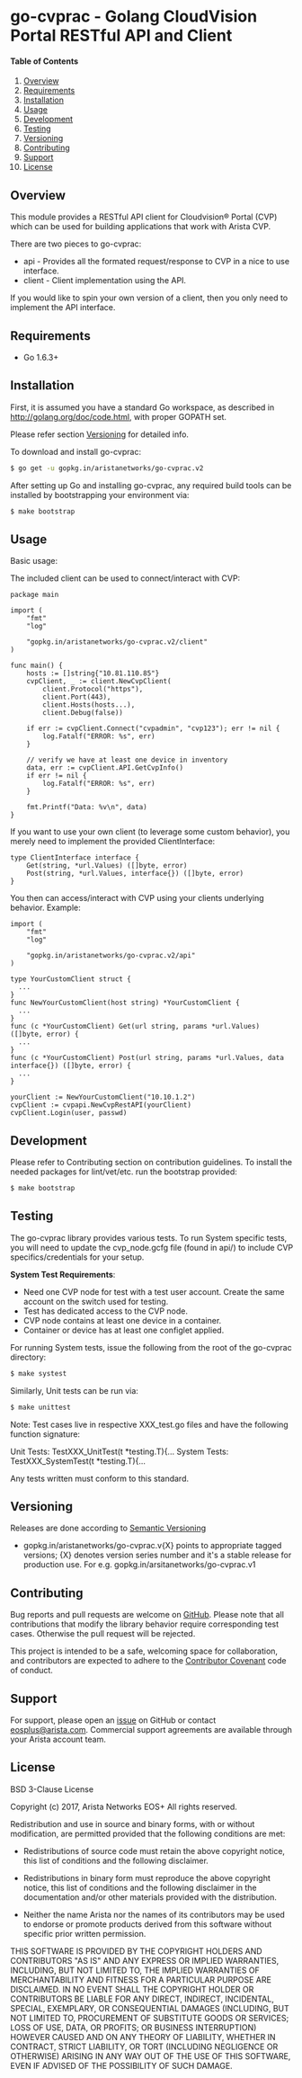# go-cvprac - Golang CloudVision Portal RESTful API and Client

#### Table of Contents

1. [Overview](#overview)
2. [Requirements](#requirements)
3. [Installation](#installation)
4. [Usage](#usage)
5. [Development](#development)
6. [Testing](#testing)
7. [Versioning](#versioning)
8. [Contributing](#contributing)
9. [Support](#support)
10. [License](#license)


## Overview

This module provides a RESTful API client for Cloudvision® Portal (CVP) which can be used for building applications that work with Arista CVP.

There are two pieces to go-cvprac:

* api - Provides all the formated request/response to CVP in a nice to use interface.
* client - Client implementation using the API.

If you would like to spin your own version of a client, then you only need to implement the API interface.

## Requirements

* Go 1.6.3+

## Installation
First, it is assumed you have a standard Go workspace, as described in http://golang.org/doc/code.html, with proper GOPATH set.

Please refer section [Versioning](#versioning) for detailed info.

To download and install go-cvprac:

```bash
$ go get -u gopkg.in/aristanetworks/go-cvprac.v2
```

After setting up Go and installing go-cvprac, any required build tools can be installed by bootstrapping your environment via:

```bash
$ make bootstrap
```

## Usage

Basic usage:

The included client can be used to connect/interact with CVP:

```golang
package main

import (
	"fmt"
	"log"

	"gopkg.in/aristanetworks/go-cvprac.v2/client"
)

func main() {
	hosts := []string{"10.81.110.85"}
	cvpClient, _ := client.NewCvpClient(
		client.Protocol("https"),
		client.Port(443),
		client.Hosts(hosts...),
		client.Debug(false))

	if err := cvpClient.Connect("cvpadmin", "cvp123"); err != nil {
		log.Fatalf("ERROR: %s", err)
	}

	// verify we have at least one device in inventory
	data, err := cvpClient.API.GetCvpInfo()
	if err != nil {
		log.Fatalf("ERROR: %s", err)
	}

	fmt.Printf("Data: %v\n", data)
}
```

If you want to use your own client (to leverage some custom behavior), you merely need to implement the provided ClientInterface:

```golang
type ClientInterface interface {
	Get(string, *url.Values) ([]byte, error)
	Post(string, *url.Values, interface{}) ([]byte, error)
}
```

You then can access/interact with CVP using your clients underlying behavior. Example:

```golang
import (
	"fmt"
	"log"

	"gopkg.in/aristanetworks/go-cvprac.v2/api"
)

type YourCustomClient struct {
  ...
}
func NewYourCustomClient(host string) *YourCustomClient {
  ...
}
func (c *YourCustomClient) Get(url string, params *url.Values) ([]byte, error) {
  ...
}
func (c *YourCustomClient) Post(url string, params *url.Values, data interface{}) ([]byte, error) {
  ...
}

yourClient := NewYourCustomClient("10.10.1.2")
cvpClient := cvpapi.NewCvpRestAPI(yourClient)
cvpClient.Login(user, passwd)

```

## Development

Please refer to Contributing section on contribution guidelines.
To install the needed packages for lint/vet/etc. run the bootstrap provided:

```bash
$ make bootstrap
```

## Testing

The go-cvprac library provides various tests. To run System specific tests, you will need to update the cvp_node.gcfg file (found in api/) to include CVP specifics/credentials for your setup.

**System Test Requirements**:

* Need one CVP node for test with a test user account. Create the same account on the switch used for testing.
* Test has dedicated access to the CVP node.
* CVP node contains at least one device in a container.
* Container or device has at least one configlet applied.

For running System tests, issue the following from the root of the go-cvprac directory:

```bash
$ make systest
```

Similarly, Unit tests can be run via:

```bash
$ make unittest
```

Note: Test cases live in respective XXX_test.go files and have the following function signature:

Unit Tests: TestXXX_UnitTest(t *testing.T){...
System Tests: TestXXX_SystemTest(t *testing.T){...

Any tests written must conform to this standard.

## Versioning

Releases are done according to [Semantic Versioning](https://semver.org/)

* gopkg.in/aristanetworks/go-cvprac.v{X} points to appropriate tagged versions; {X} denotes version series number and it's a stable release for production use. For e.g. gopkg.in/arsitanetworks/go-cvprac.v1

## Contributing

Bug reports and pull requests are welcome on [GitHub](https://github.com/aristanetworks/go-cvprac).
Please note that all contributions that modify the library behavior require corresponding test cases. Otherwise the pull request will be rejected.

This project is intended to be a safe, welcoming space for collaboration, and
contributors are expected to adhere to the [Contributor
Covenant](http://contributor-covenant.org) code of conduct.

## Support

For support, please open an
[issue](https://github.com/aristanetworks/go-cvprac) on GitHub or
contact eosplus@arista.com.  Commercial support agreements are available
through your Arista account team.

## License
BSD 3-Clause License

Copyright (c) 2017, Arista Networks EOS+
All rights reserved.

Redistribution and use in source and binary forms, with or without
modification, are permitted provided that the following conditions are met:

* Redistributions of source code must retain the above copyright notice, this
  list of conditions and the following disclaimer.

* Redistributions in binary form must reproduce the above copyright notice,
  this list of conditions and the following disclaimer in the documentation
  and/or other materials provided with the distribution.

* Neither the name Arista nor the names of its
  contributors may be used to endorse or promote products derived from
  this software without specific prior written permission.

THIS SOFTWARE IS PROVIDED BY THE COPYRIGHT HOLDERS AND CONTRIBUTORS "AS IS"
AND ANY EXPRESS OR IMPLIED WARRANTIES, INCLUDING, BUT NOT LIMITED TO, THE
IMPLIED WARRANTIES OF MERCHANTABILITY AND FITNESS FOR A PARTICULAR PURPOSE ARE
DISCLAIMED. IN NO EVENT SHALL THE COPYRIGHT HOLDER OR CONTRIBUTORS BE LIABLE
FOR ANY DIRECT, INDIRECT, INCIDENTAL, SPECIAL, EXEMPLARY, OR CONSEQUENTIAL
DAMAGES (INCLUDING, BUT NOT LIMITED TO, PROCUREMENT OF SUBSTITUTE GOODS OR
SERVICES; LOSS OF USE, DATA, OR PROFITS; OR BUSINESS INTERRUPTION) HOWEVER
CAUSED AND ON ANY THEORY OF LIABILITY, WHETHER IN CONTRACT, STRICT LIABILITY,
OR TORT (INCLUDING NEGLIGENCE OR OTHERWISE) ARISING IN ANY WAY OUT OF THE USE
OF THIS SOFTWARE, EVEN IF ADVISED OF THE POSSIBILITY OF SUCH DAMAGE.

